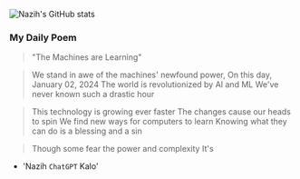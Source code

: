 
![Nazih's GitHub stats](https://github-readme-stats-eu6q8drbf-nazihkalo-cybertinolab.vercel.app/api?username=nazihkalo&show_icons=true&count_private=true&theme=dark)

### My Daily Poem
<!-- daily_poem starts -->


>"The Machines are Learning"

>We stand in awe of the machines' newfound power,
On this day, January 02, 2024
The world is revolutionized by AI and ML
We've never known such a drastic hour 

>This technology is growing ever faster
The changes cause our heads to spin
We find new ways for computers to learn
Knowing what they can do is a blessing and a sin 

>Though some fear the power and complexity
It's
- 'Nazih `ChatGPT` Kalo'
<!-- daily_poem ends -->

